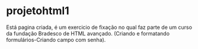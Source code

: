 # projetohtml1
Está pagina criada, é um exercicio de fixação no qual faz parte de um curso da fundação Bradesco de HTML avançado.
(Criando e formatando formulários-Criando campo com senha).
